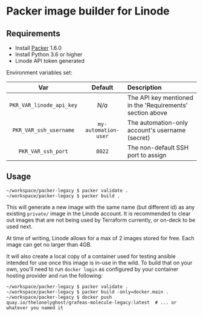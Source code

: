 # Packer image builder for Linode

## Requirements

- Install [Packer] 1.6.0
- Install Python 3.6 or higher
- Linode API token generated

Environment variables set:

| Var                      | Default              | Description                                               |
|:------------------------:|:--------------------:|:----------------------------------------------------------|
| `PKR_VAR_linode_api_key` | _N/a_                | The API key mentioned in the 'Requirements' section above |
| `PKR_VAR_ssh_username`   | `my-automation-user` | The automation-only account's username (secret)           |
| `PKR_VAR_ssh_port`       | `8022`               | The non-default SSH port to assign                        |

## Usage

```shell
~/workspace/packer-legacy $ packer validate .
~/workspace/packer-legacy $ packer build .
```

This will generate a new image with the same name (but different id) as any existing `private/` image in the Linode account. It is recommended to clear out images that are not being used by Terraform currently, or on-deck to be used next.

At time of writing, Linode allows for a max of 2 images stored for free. Each image can get no larger than 4GB.

It will also create a local copy of a container used for testing ansible intended for use once this image is in-use in the wild. To build that on your own, you'll need to run `docker login` as configured by your container hosting provider and run the following:

```shell
~/workspace/packer-legacy $ packer validate .
~/workspace/packer-legacy $ packer build -only=docker.main .
~/workspace/packer-legacy $ docker push quay.io/thelonelyghost/grafeas-molecule-legacy:latest  # ... or whatever you named it
```

[Packer]: https://www.packer.io/
